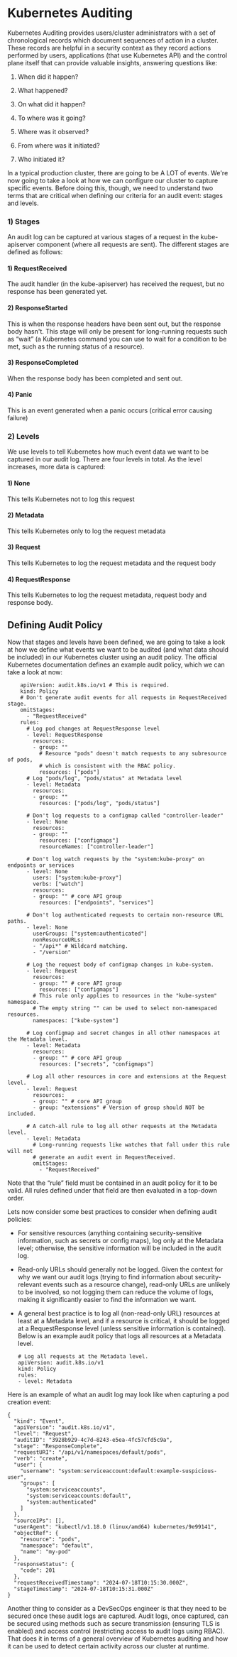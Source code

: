 # Kubernetes Auditing

Kubernetes Auditing provides users/cluster administrators with a set of chronological records which document sequences of action in a cluster. These records are helpful in a security context as they record actions performed by users, applications (that use Kubernetes API) and the control plane itself that can provide valuable insights, answering questions like: 

1) When did it happen?

2) What happened?

3) On what did it happen?

4) To where was it going?

5) Where was it observed?

6) From where was it initiated?

7) Who initiated it?

In a typical production cluster, there are going to be A LOT of events. We're now going to take a look at how we can configure our cluster to capture specific events. Before doing this, though, we need to understand two terms that are critical when defining our criteria for an audit event: stages and levels.

### 1) Stages

An audit log can be captured at various stages of a request in the kube-apiserver component (where all requests are sent). The different stages are defined as follows:

#### 1) RequestReceived

The audit handler (in the kube-apiserver) has received the request, but no response has been generated yet.

#### 2) ResponseStarted

This is when the response headers have been sent out, but the response body hasn't. This stage will only be present for long-running requests such as “wait” (a Kubernetes command you can use to wait for a condition to be met, such as the running status of a resource).

#### 3) ResponseCompleted

When the response body has been completed and sent out.

#### 4) Panic

This is an event generated when a panic occurs (critical error causing failure)

 ### 2) Levels

 We use levels to tell Kubernetes how much event data we want to be captured in our audit log. There are four levels in total. As the level increases, more data is captured:

#### 1) None 

This tells Kubernetes not to log this request 

#### 2) Metadata

This tells Kubernetes only to log the request metadata 

#### 3) Request

This tells Kubernetes to log the request metadata and the request body

#### 4) RequestResponse

This tells Kubernetes to log the request metadata, request body and response body.

## Defining Audit Policy

Now that stages and levels have been defined, we are going to take a look at how we define what events we want to be audited (and what data should be included) in our Kubernetes cluster using an audit policy. The official Kubernetes documentation defines an example audit policy, which we can take a look at now:

        apiVersion: audit.k8s.io/v1 # This is required.
        kind: Policy
        # Don't generate audit events for all requests in RequestReceived stage.
        omitStages:
          - "RequestReceived"
        rules:
          # Log pod changes at RequestResponse level
          - level: RequestResponse
            resources:
            - group: ""
              # Resource "pods" doesn't match requests to any subresource of pods,
              # which is consistent with the RBAC policy.
              resources: ["pods"]
          # Log "pods/log", "pods/status" at Metadata level
          - level: Metadata
            resources:
            - group: ""
              resources: ["pods/log", "pods/status"]

          # Don't log requests to a configmap called "controller-leader"
          - level: None
            resources:
            - group: ""
              resources: ["configmaps"]
              resourceNames: ["controller-leader"]

          # Don't log watch requests by the "system:kube-proxy" on endpoints or services
          - level: None
            users: ["system:kube-proxy"]
            verbs: ["watch"]
            resources:
            - group: "" # core API group
              resources: ["endpoints", "services"]

          # Don't log authenticated requests to certain non-resource URL paths.
          - level: None
            userGroups: ["system:authenticated"]
            nonResourceURLs:
            - "/api*" # Wildcard matching.
            - "/version"

          # Log the request body of configmap changes in kube-system.
          - level: Request
            resources:
            - group: "" # core API group
              resources: ["configmaps"]
            # This rule only applies to resources in the "kube-system" namespace.
            # The empty string "" can be used to select non-namespaced resources.
            namespaces: ["kube-system"]

          # Log configmap and secret changes in all other namespaces at the Metadata level.
          - level: Metadata
            resources:
            - group: "" # core API group
              resources: ["secrets", "configmaps"]

          # Log all other resources in core and extensions at the Request level.
          - level: Request
            resources:
            - group: "" # core API group
            - group: "extensions" # Version of group should NOT be included.

          # A catch-all rule to log all other requests at the Metadata level.
          - level: Metadata
            # Long-running requests like watches that fall under this rule will not
            # generate an audit event in RequestReceived.
            omitStages:
              - "RequestReceived"
   
    
Note that the “rule” field must be contained in an audit policy for it to be valid. All rules defined under that field are then evaluated in a top-down order.  

Lets now consider some best practices to consider when defining audit policies:

 - For sensitive resources (anything containing security-sensitive information, such as secrets or config maps), log only at the Metadata level; otherwise, the sensitive information will be included in the audit log.

 - Read-only URLs should generally not be logged. Given the context for why we want our audit logs (trying to find information about security-relevant events such as a resource change), read-only URLs are unlikely to be involved, so not logging them can reduce the volume of logs, making it significantly easier to find the information we want.

 - A general best practice is to log all (non-read-only URL) resources at least at a Metadata level, and if a resource is critical, it should be logged at a RequestResponse level (unless sensitive information is contained). Below is an example audit policy that logs all resources at a Metadata level.

       # Log all requests at the Metadata level.
       apiVersion: audit.k8s.io/v1
       kind: Policy
       rules:
       - level: Metadata

Here is an example of what an audit log may look like when capturing a pod creation event:


    {
      "kind": "Event",
      "apiVersion": "audit.k8s.io/v1",
      "level": "Request",
      "auditID": "3928b929-4c7d—8243-e5ea-4fc57cfd5c9a",
      "stage": "ResponseComplete",
      "requestURI": "/api/v1/namespaces/default/pods",
      "verb": "create",
      "user": {
        "username": "system:serviceaccount:default:example-suspicious-user",
        "groups": [
          "system:serviceaccounts",
          "system:serviceaccounts:default",
          "system:authenticated"
        ]
      },
      "sourceIPs": [],
      "userAgent": "kubectl/v1.18.0 (linux/amd64) kubernetes/9e99141",
      "objectRef": {
        "resource": "pods",
        "namespace": "default",
        "name": "my-pod"
      },
      "responseStatus": {
        "code": 201
      },
      "requestReceivedTimestamp": "2024-07-18T10:15:30.000Z",
      "stageTimestamp": "2024-07-18T10:15:31.000Z"
    }

Another thing to consider as a DevSecOps engineer is that they need to be secured once these audit logs are captured. Audit logs, once captured, can be secured using methods such as secure transmission (ensuring TLS is enabled) and access control (restricting access to audit logs using RBAC). That does it in terms of a general overview of Kubernetes auditing and how it can be used to detect certain activity across our cluster at runtime.
